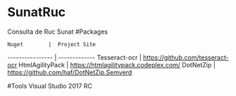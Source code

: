 # SunatRuc
Consulta de Ruc Sunat
#Packages

    Nuget        |  Project Site
---------------- | -------------
Tesseract-ocr    | https://github.com/tesseract-ocr
HtmlAgilityPack  | https://htmlagilitypack.codeplex.com/
DotNetZip        | https://github.com/haf/DotNetZip.Semverd


#Tools
Visual Studio 2017 RC
